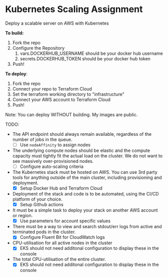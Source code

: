 Kubernetes Scaling Assignment
===
Deploy a scalable server on AWS with Kubernetes

**To build:**
1. Fork the repo
2. Configure the Repository
   1. vars.DOCKERHUB_USERNAME should be your docker hub username
   2. secrets.DOCKERHUB_TOKEN should be your docker hub token
3. Push!

**To deploy**:
1. Fork the repo
2. Connect your repo to Terraform Cloud
3. Set the terraform working directory to "infrastructure"
4. Connect your AWS account to Terraform Cloud
5. Push!

Note: You can deploy WITHOUT building.  My images are public.

TODO:
 - The API endpoint should always remain available, regardless of the number of jobs in the queue.
   - [ ] Use `nodeAffinity` to assign nodes
 - The underlying compute nodes should be elastic and the compute capacity must tightly fit the actual load on the cluster. We do not want to see massively over-provisioned nodes.
   - [ ] Configure auto-scaling criteria
 - The Kubernetes stack must be hosted on AWS. You can use 3rd party tools for anything outside of the main cluster, including provisioning and deployment.
   - [x] Setup Docker Hub and Terraform Cloud
 - Deployment of the stack and code is to be automated, using the CI/CD platform of your choice.
   - [x] Setup Github actions
 - It must be a simple task to deploy your stack on another AWS account or region.
   - [x] Use parameters for account specific values
 - There must be a way to view and search stdout/err logs from active and terminated pods in the cluster.
   - [x] Configure Fluent Bit for CloudWatch logs
 - CPU-utilisation for all active nodes in the cluster
   - [x] EKS should not need additonal configuration to display these in the console
 - The total CPU-utilisation of the entire cluster.
   - [x] EKS should not need additonal configuration to display these in the console
